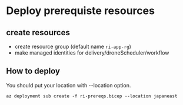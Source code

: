 # Deploy prerequiste resources

## create resources

- create resource group (default name `ri-app-rg`)
- make managed identities for delivery/droneScheduler/workflow

## How to deploy

You should put your location with --location option.

```
az deployment sub create -f ri-prereqs.bicep --location japaneast
```